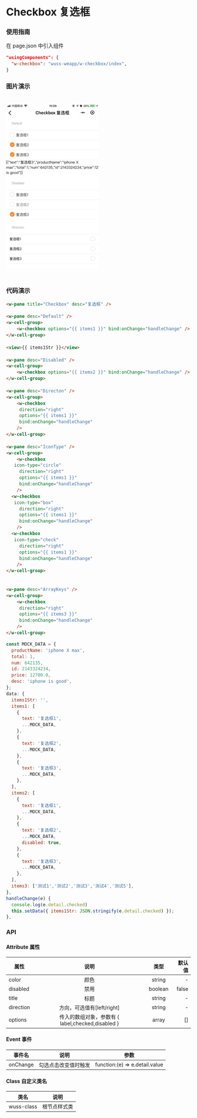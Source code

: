 # Checkbox 复选框

### 使用指南

在 page.json 中引入组件

```json
"usingComponents": {
  "w-checkbox": "wuss-weapp/w-checkbox/index",
}
```

### 图片演示

<img style="margin: 20px 0;" height="450px" src="../../resource/checkbox.jpg"/>



### 代码演示

```html
<w-pane title="Checkbox" desc="复选框" />

<w-pane desc="Default" />
<w-cell-group>
	<w-checkbox options="{{ items1 }}" bind:onChange="handleChange" />
</w-cell-group>

<view>{{ items1Str }}</view>

<w-pane desc="Disabled" />
<w-cell-group>
	<w-checkbox options="{{ items2 }}" bind:onChange="handleChange" />
</w-cell-group>

<w-pane desc="Directon" />
<w-cell-group>
	<w-checkbox
	 direction="right"
	 options="{{ items1 }}"
	 bind:onChange="handleChange"
	/>
</w-cell-group>

<w-pane desc="IconType" />
<w-cell-group>
	<w-checkbox
   icon-type="circle"
	 direction="right"
	 options="{{ items1 }}"
	 bind:onChange="handleChange"
	/>
  <w-checkbox
   icon-type="box"
	 direction="right"
	 options="{{ items1 }}"
	 bind:onChange="handleChange"
	/>
  <w-checkbox
   icon-type="check"
	 direction="right"
	 options="{{ items1 }}"
	 bind:onChange="handleChange"
	/>
</w-cell-group>


<w-pane desc="ArrayKeys" />
<w-cell-group>
	<w-checkbox
	 direction="right"
	 options="{{ items3 }}"
	 bind:onChange="handleChange"
	/>
</w-cell-group>
```

```javascript
const MOCK_DATA = {
  productName: 'iphone X max',
  total: 1,
  num: 642135,
  id: 2143324234,
  price: 12700.0,
  desc: 'iphone is good',
};
data: {
  items1Str: '',
  items1: [
    {
      text: '复选框1',
      ...MOCK_DATA,
    },
    {
      text: '复选框2',
      ...MOCK_DATA,
    },
    {
      text: '复选框3',
      ...MOCK_DATA,
    },
  ],
  items2: [
    {
      text: '复选框1',
      ...MOCK_DATA,
    },
    {
      text: '复选框2',
      ...MOCK_DATA,
      disabled: true,
    },
    {
      text: '复选框3',
      ...MOCK_DATA,
    },
  ],
  items3: ['测试1','测试2','测试3','测试4','测试5'],
},
handleChange(e) {
  console.log(e.detail.checked)
  this.setData({ items1Str: JSON.stringify(e.detail.checked) });
},
```

### API

#### Attribute 属性

| 属性      |            说明            |  类型   | 默认值 |
| --------- | :------------------------: | :-----: | -----: |
| color     |            颜色            | string  |      - |
| disabled  |            禁用            | boolean |  false |
| title     |            标题            | string  |      - |
| direction | 方向，可选值有[left/right] | string  |      - |
| options   |  传入的数组对象，参数有 { label,checked,disabled } |  array  |     [] |

#### Event 事件

| 事件名 | 说明 | 参数 |
| ------ | ---- | ---- |
| onChange | 勾选点击改变值时触发 | function:(e) => e.detail.value |



#### Class 自定义类名

| 类名       | 说明         |
| ---------- | ------------ |
| wuss-class | 根节点样式类 |
